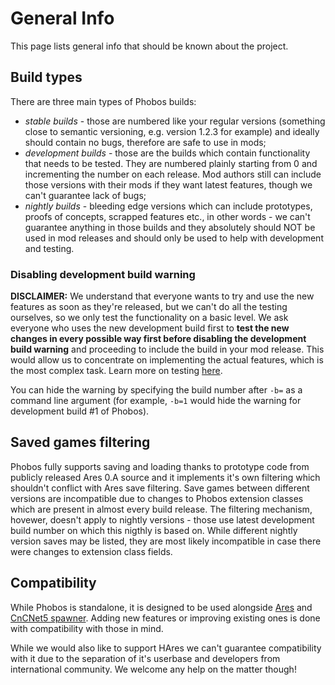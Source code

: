 # General Info

This page lists general info that should be known about the project.

## Build types

There are three main types of Phobos builds:
- *stable builds* - those are numbered like your regular versions (something close to semantic versioning, e.g. version 1.2.3 for example) and ideally should contain no bugs, therefore are safe to use in mods;
- *development builds* - those are the builds which contain functionality that needs to be tested. They are numbered plainly starting from 0 and incrementing the number on each release. Mod authors still can include those versions with their mods if they want latest features, though we can't guarantee lack of bugs;
- *nightly builds* - bleeding edge versions which can include prototypes, proofs of concepts, scrapped features etc., in other words - we can't guarantee anything in those builds and they absolutely should NOT be used in mod releases and should only be used to help with development and testing.

### Disabling development build warning

**DISCLAIMER:** We understand that everyone wants to try and use the new features as soon as they're released, but we can't do all the testing ourselves, so we only test the functionality on a basic level. We ask everyone who uses the new development build first to **test the new changes in every possible way first before disabling the development build warning** and proceeding to include the build in your mod release. This would allow us to concentrate on implementing the actual features, which is the most complex task. Learn more on testing [here](Contributing.md#testing).

You can hide the warning by specifying the build number after `-b=` as a command line argument (for example, `-b=1` would hide the warning for development build #1 of Phobos).

## Saved games filtering

Phobos fully supports saving and loading thanks to prototype code from publicly released Ares 0.A source and it implements it's own filtering which shouldn't conflict with Ares save filtering. Save games between different versions are incompatible due to changes to Phobos extension classes which are present in almost every build release. The filtering mechanism, hovewer, doesn't apply to nightly versions - those use latest development build number on which this nigthly is based on. While different nightly version saves may be listed, they are most likely incompatible in case there were changes to extension class fields.

## Compatibility

While Phobos is standalone, it is designed to be used alongside [Ares](https://ares.strategy-x.com) and [CnCNet5 spawner](https://github.com/CnCNet/cncnet-for-ares). Adding new features or improving existing ones is done with compatibility with those in mind.

While we would also like to support HAres we can't guarantee compatibility with it due to the separation of it's userbase and developers from international community. We welcome any help on the matter though!